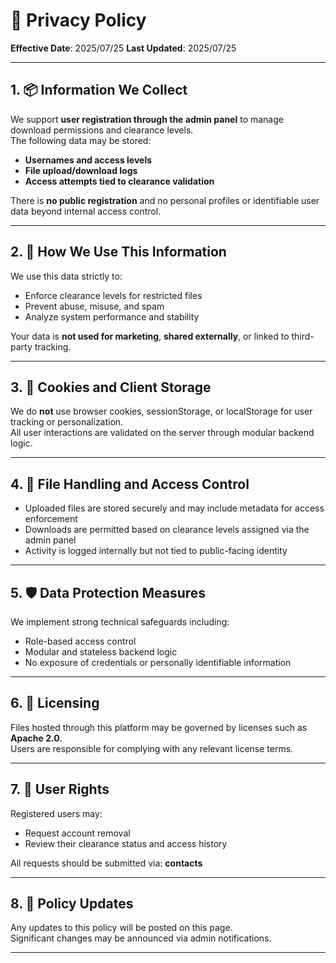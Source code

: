 # 🔐 Privacy Policy

**Effective Date**: 2025/07/25
**Last Updated**: 2025/07/25

---

## 1. 📦 Information We Collect

We support **user registration through the admin panel** to manage download permissions and clearance levels.  
The following data may be stored:

- **Usernames and access levels**
- **File upload/download logs**
- **Access attempts tied to clearance validation**

There is **no public registration** and no personal profiles or identifiable user data beyond internal access control.

---

## 2. 🧠 How We Use This Information

We use this data strictly to:

- Enforce clearance levels for restricted files  
- Prevent abuse, misuse, and spam  
- Analyze system performance and stability

Your data is **not used for marketing**, **shared externally**, or linked to third-party tracking.

---

## 3. 🚫 Cookies and Client Storage

We do **not** use browser cookies, sessionStorage, or localStorage for user tracking or personalization.  
All user interactions are validated on the server through modular backend logic.

---

## 4. 📁 File Handling and Access Control

- Uploaded files are stored securely and may include metadata for access enforcement  
- Downloads are permitted based on clearance levels assigned via the admin panel  
- Activity is logged internally but not tied to public-facing identity

---

## 5. 🛡️ Data Protection Measures

We implement strong technical safeguards including:

- Role-based access control  
- Modular and stateless backend logic  
- No exposure of credentials or personally identifiable information

---

## 6. 📜 Licensing

Files hosted through this platform may be governed by licenses such as **Apache 2.0**.  
Users are responsible for complying with any relevant license terms.

---

## 7. 👤 User Rights

Registered users may:

- Request account removal  
- Review their clearance status and access history  

All requests should be submitted via: **contacts**

---

## 8. 🔄 Policy Updates

Any updates to this policy will be posted on this page.  
Significant changes may be announced via admin notifications.

---
